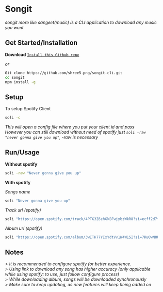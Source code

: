 # Songit <br>
*songit more like sangeet(music) is a CLI application to download any music you want*<br>

## Get Started/Installation

**Download**
[`Install this Github repo`](https://github.com/shree5-png/songit-cli.git)<br>


*or*

```sh
Git clone https://github.com/shree5-png/songit-cli.git
cd songit
npm install -g
```

## Setup

To setup Spotify Client

```sh
soli -c
```

*This will open a config file where you put your client id and pass*<br>
*However you can still download without need of spotify just `soli -raw "never gonna give you up"`, -raw is necessary*<br>

## Run/Usage

**Without spotify**

```sh
soli -raw "Never gonna give you up"
```

**With spotify**

*Songs name*
```sh
soli "Never gonna give you up"
```

*Track url (spotify)*
```sh
soli "https://open.spotify.com/track/4PTG3Z6ehGkBFwjybzWkR8?si=ecff2d7fb8c74936"
```

*Album url (spotify)*
```sh
soli "https://open.spotify.com/album/3wITH77YIxYdtVv1W4W1SI?si=7RuOwNOUTaCAaFoZSjCg-Q"
```


## Notes

*> It is recommended to configure spotify for better experience.*<br>
*> Using link to download any song has higher accuracy (only applicable while using spotify: to use, just follow configure process)*<br>
*> While downloading album, songs will be downloaded synchronously*<br>
*> Make sure to keep updating, as new features will keep being added on*




